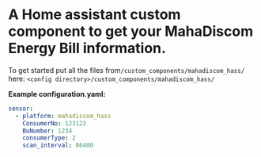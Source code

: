 # A Home assistant custom component to get your MahaDiscom Energy Bill information.

To get started put all the files from`/custom_components/mahadiscom_hass/` here:
`<config directory>/custom_components/mahadiscom_hass/`

**Example configuration.yaml:**

```yaml
sensor:
  - platform: mahadiscom_hass
    ConsumerNo: 123123 
    BuNumber: 1234
    consumerType: 2
    scan_interval: 86400
```
